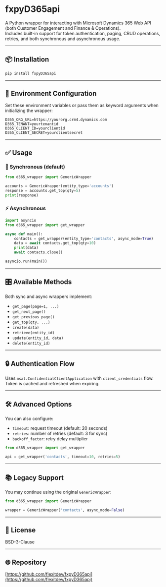 # fxpyD365api

A Python wrapper for interacting with Microsoft Dynamics 365 Web API (both Customer Engagement and Finance & Operations).  
Includes built-in support for token authentication, paging, CRUD operations, retries, and both synchronous and asynchronous usage.

---

## 📦 Installation

```bash
pip install fxpyD365api
```

---

## 🔧 Environment Configuration

Set these environment variables or pass them as keyword arguments when initializing the wrapper:

```env
D365_ORG_URL=https://yourorg.crm4.dynamics.com
D365_TENANT=yourtenantid
D365_CLIENT_ID=yourclientid
D365_CLIENT_SECRET=yourclientsecret
```

---

## ✅ Usage

### 🔁 Synchronous (default)

```python
from d365_wrapper import GenericWrapper

accounts = GenericWrapper(entity_type='accounts')
response = accounts.get_top(qty=5)
print(response)
```

### ⚡ Asynchronous

```python
import asyncio
from d365_wrapper import get_wrapper

async def main():
    contacts = get_wrapper(entity_type='contacts', async_mode=True)
    data = await contacts.get_top(qty=10)
    print(data)
    await contacts.close()

asyncio.run(main())
```

---

## 🎛 Available Methods

Both sync and async wrappers implement:

- `get_page(page=1, ...)`
- `get_next_page()`
- `get_previous_page()`
- `get_top(qty, ...)`
- `create(data)`
- `retrieve(entity_id)`
- `update(entity_id, data)`
- `delete(entity_id)`

---

## 🔒 Authentication Flow

Uses `msal.ConfidentialClientApplication` with `client_credentials` flow.
Token is cached and refreshed when expiring.

---

## 🛠 Advanced Options

You can also configure:
- `timeout`: request timeout (default: 20 seconds)
- `retries`: number of retries (default: 3 for sync)
- `backoff_factor`: retry delay multiplier

```python
from d365_wrapper import get_wrapper

api = get_wrapper('contacts', timeout=10, retries=5)
```

---

## 📚 Legacy Support

You may continue using the original `GenericWrapper`:

```python
from d365_wrapper import GenericWrapper

wrapper = GenericWrapper('contacts', async_mode=False)
```

---

## 📜 License

BSD-3-Clause

---

## 🌐 Repository

[https://github.com/flexitdev/fxpyD365api](https://github.com/flexitdev/fxpyD365api)
